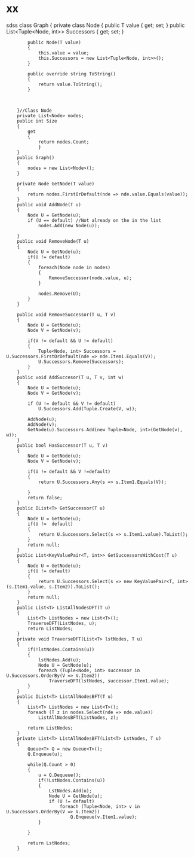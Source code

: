 # xx
sdss
class Graph<T>
    {
        private class Node
        {
            public T value { get; set; }
            public List<Tuple<Node, int>> Successors { get; set; }

            public Node(T value)
            {
                this.value = value;
                this.Successors = new List<Tuple<Node, int>>();
            }

            public override string ToString()
            {
                return value.ToString();
            }
           

           
        }//Class Node
        private List<Node> nodes;
        public int Size
        {
            get
            {
                return nodes.Count;
                }
        }
        public Graph()
        {
            nodes = new List<Node>();
        }

        private Node GetNode(T value)
        {
            return nodes.FirstOrDefault(nde => nde.value.Equals(value));
        }
        public void AddNode(T u)
        {
            Node U = GetNode(u);
            if (U == default) //Not already on the in the list
                nodes.Add(new Node(u));

        }
        public void RemoveNode(T u)
        {
            Node U = GetNode(u);
            if(U != default)
            {
                foreach(Node node in nodes)
                {
                    RemoveSuccessor(node.value, u);
                }

                nodes.Remove(U);
            }
        }

        public void RemoveSuccessor(T u, T v)
        {
            Node U = GetNode(u);
            Node V = GetNode(v);

            if(V != default && U != default)
            {
                Tuple<Node, int> Successors = U.Successors.FirstOrDefault(nde => nde.Item1.Equals(V));
                U.Successors.Remove(Successors);
            }
        }
        public void AddSuccesor(T u, T v, int w)
        {
            Node U = GetNode(u);
            Node V = GetNode(v);

            if (U != default && V != default)
                U.Successors.Add(Tuple.Create(V, w));

            AddNode(u);
            AddNode(v);
            GetNode(u).Successors.Add(new Tuple<Node, int>(GetNode(v), w));
        }
        public bool HasSuccessor(T u, T v)
        {
            Node U = GetNode(u);
            Node V = GetNode(v);

            if(U != default && V !=default)
            {
                return U.Successors.Any(s => s.Item1.Equals(V));

            }
            return false;
        }
        public IList<T> GetSuccessor(T u)
        {
            Node U = GetNode(u);
            if(U !=  default)
            {
                return U.Successors.Select(s => s.Item1.value).ToList();
            }
            return null;
        }
        public List<KeyValuePair<T, int>> GetSuccessorsWithCost(T u)
        {
            Node U = GetNode(u);
            if(U != default)
            {
                return U.Successors.Select(s => new KeyValuePair<T, int>(s.Item1.value, s.Item2)).ToList();
            }
            return null;
        }
        public List<T> ListAllNodesDFT(T u)
        {
            List<T> ListNodes = new List<T>();
            TraverseDFT(ListNodes, u);
            return ListNodes;
        }
        private void TraverseDFT(List<T> lstNodes, T u)
        {
            if(!lstNodes.Contains(u))
            {
                lstNodes.Add(u);
                Node U = GetNode(u);
                foreach (Tuple<Node, int> successor in U.Successors.OrderBy(V => V.Item2))
                    TraverseDFT(lstNodes, successor.Item1.value);
            }
        }
        public IList<T> ListAllNodesBFT(T u)
        {
            List<T> ListNodes = new List<T>();
            foreach (T z in nodes.Select(nde => nde.value))
                ListAllNodesBFT(ListNodes, z);

            return ListNodes;
        }
        private List<T> ListAllNodesBFT(List<T> LstNodes, T u)
        {
            Queue<T> Q = new Queue<T>();
            Q.Enqueue(u);

            while(Q.Count > 0)
            {
                u = Q.Dequeue();
                if(!LstNodes.Contains(u))
                {
                    LstNodes.Add(u);
                    Node U = GetNode(u);
                    if (U != default)
                        foreach (Tuple<Node, int> v in U.Successors.OrderBy(V => V.Item2))
                            Q.Enqueue(v.Item1.value);
                }

            }

            return LstNodes;
        }

